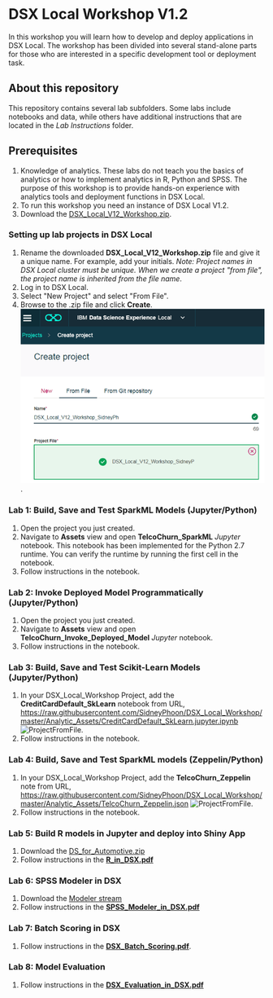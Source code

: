# DSX Local Workshop V1.2
In this workshop you will learn how to develop and deploy applications in DSX Local. The workshop has been divided into several stand-alone parts for those who are interested in a specific development tool or deployment task. 

## About this repository
This repository contains several lab subfolders. Some labs include notebooks and data, while others have additional instructions that are located in the *Lab Instructions* folder. 

## Prerequisites
1. Knowledge of analytics. These labs do not teach you the basics of analytics or how to implement analytics in R, Python and SPSS. The purpose of this workshop is to provide hands-on experience with analytics tools and deployment functions in DSX Local. 
2. To run this workshop you need an instance of DSX Local V1.2. 
3. Download the [DSX_Local_V12_Workshop.zip](https://github.com/SidneyPhoon/DSX_Local_Workshop_V12/blob/master/DSX%20Local%20Projects/DSX_Local_V12_Workshop.zip?raw=true).

### Setting up lab projects in DSX Local
1. Rename the downloaded **DSX_Local_V12_Workshop.zip** file and give it a unique name.  For example, add your initials.    *Note: Project names in DSX Local cluster must be unique. When we create a project "from file", the project name is inherited from the file name*.
2. Log in to DSX Local.
3. Select "New Project" and select "From File".
4. Browse to the .zip file and click **Create**.
![ProjectFromFile](/img/CreateProjectFromFile.png?raw=true).

### Lab 1: Build, Save and Test SparkML Models (Jupyter/Python)
1. Open the project you just created. 
2. Navigate to **Assets** view and open **TelcoChurn_SparkML** *Jupyter* notebook. This notebook has been implemented for the Python 2.7 runtime. You can verify the runtime by running the first cell in the notebook. 
3. Follow instructions in the notebook.

### Lab 2: Invoke Deployed Model Programmatically (Jupyter/Python)
1. Open the project you just created. 
2. Navigate to **Assets** view and open **TelcoChurn_Invoke_Deployed_Model** *Jupyter* notebook. 
3. Follow instructions in the notebook.

### Lab 3: Build, Save and Test Scikit-Learn Models (Jupyter/Python)
1. In your DSX_Local_Workshop Project, add the **CreditCardDefault_SkLearn** notebook from URL, https://raw.githubusercontent.com/SidneyPhoon/DSX_Local_Workshop/master/Analytic_Assets/CreditCardDefault_SkLearn.jupyter.ipynb
![ProjectFromFile](/img/import_notebook_url.png?raw=true).
2. Follow instructions in the notebook.

### Lab 4: Build, Save and Test SparkML models (Zeppelin/Python)
1. In your DSX_Local_Workshop Project, add the **TelcoChurn_Zeppelin** note from URL, https://raw.githubusercontent.com/SidneyPhoon/DSX_Local_Workshop/master/Analytic_Assets/TelcoChurn_Zeppelin.json 
![ProjectFromFile](/img/import_zeppelin_url.png?raw=true).
2. Follow instructions in the notebook.

### Lab 5: Build R models in Jupyter and deploy into Shiny App
1. Download the [DS_for_Automotive.zip](https://github.com/SidneyPhoon/DSX_Local_Workshop/blob/master/DSX%20Local%20Projects/DS_for_Automotive.zip?raw=true)
2.  Follow instructions in the **[R_in_DSX.pdf](https://github.com/SidneyPhoon/DSX_Local_Workshop/blob/master/Lab%20Instructions/R_in_DSX.pdf)**

### Lab 6: SPSS Modeler in DSX
1. Download the [Modeler stream](https://github.com/SidneyPhoon/DSX_Local_Workshop/tree/master/SPSS%20Modeler/streams)
2. Follow instructions in the **[SPSS_Modeler_in_DSX.pdf](https://github.com/SidneyPhoon/DSX_Local_Workshop/blob/master/Lab%20Instructions/SPSS_Modeler_in_DSX.pdf)**

### Lab 7: Batch Scoring in DSX
1. Follow instructions in the **[DSX_Batch_Scoring.pdf](https://github.com/SidneyPhoon/DSX_Local_Workshop/blob/master/Lab%20Instructions/DSX_Batch_Scoring.pdf)**. 

### Lab 8: Model Evaluation
1. Follow instructions in the **[DSX_Evaluation_in_DSX.pdf](https://github.com/SidneyPhoon/DSX_Local_Workshop/blob/master/Lab%20Instructions/DSX_Evaluation_in_DSX.pdf)** 


